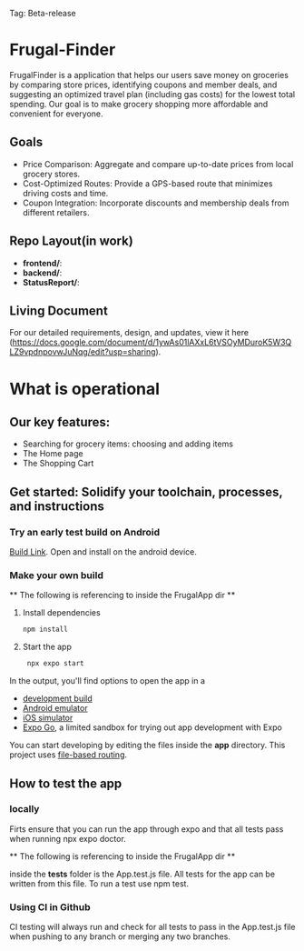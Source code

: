 Tag: Beta-release
# Frugal-Finder
FrugalFinder is a application that helps our users save money on groceries by comparing store prices, identifying coupons and member deals, and suggesting an optimized travel plan (including gas costs) for the lowest total spending. Our goal is to make grocery shopping more affordable and convenient for everyone.

## Goals
- Price Comparison: Aggregate and compare up-to-date prices from local grocery stores.
- Cost-Optimized Routes: Provide a GPS-based route that minimizes driving costs and time.
- Coupon Integration: Incorporate discounts and membership deals from different retailers.

## Repo Layout(in work)
- **frontend/**:
- **backend/**:
- **StatusReport/**:

## Living Document
For our detailed requirements, design, and updates, view it here (https://docs.google.com/document/d/1ywAs01lAXxL6tVSOyMDuroK5W3QLZ9vpdnpovwJuNqg/edit?usp=sharing).

# What is operational

## Our key features:

* Searching for grocery items: choosing and adding items
* The Home page
* The Shopping Cart


## Get started: Solidify your toolchain, processes, and instructions

### Try an early test build on Android

[Build Link](https://drive.google.com/file/d/1ot_F4GrERslvyqbaRlYhvdsp3OZ8MLiv/view?usp=sharing). Open and install on the android device.

### Make your own build

** The following is referencing to inside the FrugalApp dir **

1. Install dependencies

   ```bash
   npm install
   ```

2. Start the app

   ```bash
    npx expo start
   ```

In the output, you'll find options to open the app in a

- [development build](https://docs.expo.dev/develop/development-builds/introduction/)
- [Android emulator](https://docs.expo.dev/workflow/android-studio-emulator/)
- [iOS simulator](https://docs.expo.dev/workflow/ios-simulator/)
- [Expo Go](https://expo.dev/go), a limited sandbox for trying out app development with Expo

You can start developing by editing the files inside the **app** directory. This project uses [file-based routing](https://docs.expo.dev/router/introduction).

## How to test the app

### locally

Firts ensure that you can run the app through expo and that all tests pass when running npx expo doctor.

** The following is referencing to inside the FrugalApp dir **

inside the __tests__ folder is the App.test.js file. All tests for the app can be written from this file. To run a test use npm test.

### Using CI in Github

CI testing will always run and check for all tests to pass in the App.test.js file when pushing to any branch or merging any two branches.




